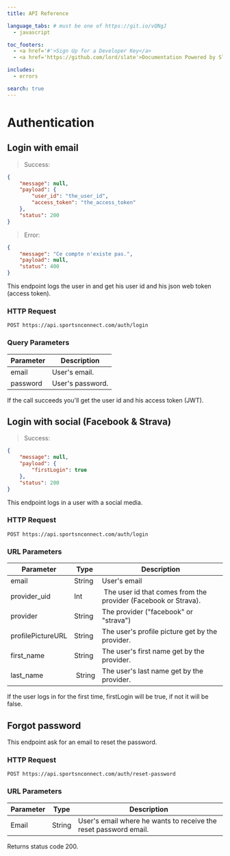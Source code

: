```yaml
---
title: API Reference

language_tabs: # must be one of https://git.io/vQNgJ
  - javascript

toc_footers:
  - <a href='#'>Sign Up for a Developer Key</a>
  - <a href='https://github.com/lord/slate'>Documentation Powered by Slate</a>

includes:
  - errors

search: true
---
```


# Authentication

## Login with email

> Success:

```json
{
    "message": null,
    "payload": {
        "user_id": "the_user_id",
        "access_token": "the_access_token"
    },
    "status": 200
}
```

> Error:

```json
{
    "message": "Ce compte n'existe pas.",
    "payload": null,
    "status": 400
}
```

This endpoint logs the user in and get his user id and his json web token (access token).

### HTTP Request

`POST https://api.sportsnconnect.com/auth/login`

### Query Parameters

Parameter | Description
--------- | -----------
email | User's email.
password | User's password.

<aside class="success">
If the call succeeds you'll get the user id and his access token (JWT).
</aside>

## Login with social (Facebook & Strava)

> Success:

```json
{
    "message": null,
    "payload": {
        "firstLogin": true
    },
    "status": 200
}
```

This endpoint logs in a user with a social media.

### HTTP Request

`POST https://api.sportsnconnect.com/auth/login`

### URL Parameters

Parameter | Type | Description
--------- | ---- | -----------
email | String | User's email
provider_uid | Int | The user id that comes from the provider (Facebook or Strava).
provider | String | The provider ("facebook" or "strava")
profilePictureURL | String | The user's profile picture get by the provider.
first_name | String | The user's first name get by the provider.
last_name | String | The user's last name get by the provider.

<aside class="notice">
If the user logs in for the first time, firstLogin will be true, if not it will be false.
</aside>

## Forgot password

This endpoint ask for an email to reset the password.

### HTTP Request

`POST https://api.sportsnconnect.com/auth/reset-password`

### URL Parameters

Parameter | Type | Description
--------- | ---- | -----------
Email | String | User's email where he wants to receive the reset password email.

<aside class="success">
Returns status code 200.
</aside>


